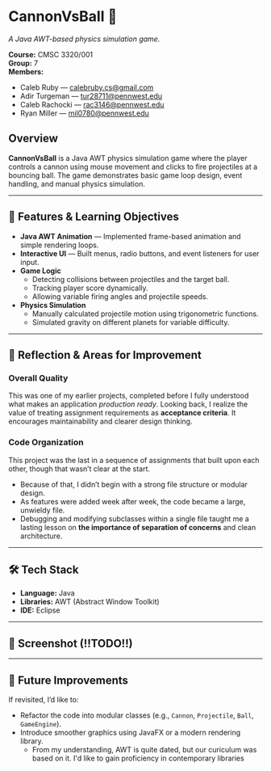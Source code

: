 # CannonVsBall 🎯  
*A Java AWT-based physics simulation game.*

**Course:** CMSC 3320/001  
**Group:** 7  
**Members:**  
- Caleb Ruby — calebruby.cs@gmail.com 
- Adir Turgeman — tur28711@pennwest.edu  
- Caleb Rachocki — rac3146@pennwest.edu  
- Ryan Miller — mil0780@pennwest.edu  

## Overview  
**CannonVsBall** is a Java AWT physics simulation game where the player controls a cannon using mouse movement and clicks to fire projectiles at a bouncing ball. The game demonstrates basic game loop design, event handling, and manual physics simulation.

---

## 🧩 Features & Learning Objectives  
- **Java AWT Animation** — Implemented frame-based animation and simple rendering loops.  
- **Interactive UI** — Built menus, radio buttons, and event listeners for user input.  
- **Game Logic**  
  - Detecting collisions between projectiles and the target ball.  
  - Tracking player score dynamically.  
  - Allowing variable firing angles and projectile speeds.  
- **Physics Simulation**  
  - Manually calculated projectile motion using trigonometric functions.  
  - Simulated gravity on different planets for variable difficulty.  

---

## 💭 Reflection & Areas for Improvement  

### Overall Quality  
This was one of my earlier projects, completed before I fully understood what makes an application *production ready*. Looking back, I realize the value of treating assignment requirements as **acceptance criteria**. It encourages maintainability and clearer design thinking.

### Code Organization  
This project was the last in a sequence of assignments that built upon each other, though that wasn’t clear at the start.  
- Because of that, I didn’t begin with a strong file structure or modular design.  
- As features were added week after week, the code became a large, unwieldy file.  
- Debugging and modifying subclasses within a single file taught me a lasting lesson on **the importance of separation of concerns** and clean architecture.  

---

## 🛠️ Tech Stack  
- **Language:** Java  
- **Libraries:** AWT (Abstract Window Toolkit)  
- **IDE:** Eclipse  

---

## 📸 Screenshot (!!TODO!!)  


---

## 🚀 Future Improvements  
If revisited, I’d like to:  
- Refactor the code into modular classes (e.g., `Cannon`, `Projectile`, `Ball`, `GameEngine`).  
- Introduce smoother graphics using JavaFX or a modern rendering library. 
  - From my understanding, AWT is quite dated, but our curiculum was based on it. I'd like to gain proficiency in contemporary libraries

